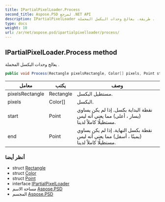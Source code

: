 ```yaml
---
title: IPartialPixelLoader.Process
second_title: Aspose.PSD لمرجع .NET API
description: IPartialPixelLoader طريقة. يعالج وحدات البكسل المحملة .
type: docs
weight: 10
url: /ar/net/aspose.psd/ipartialpixelloader/process/
---
```

## IPartialPixelLoader.Process method

يعالج وحدات البكسل المحملة .

```csharp
public void Process(Rectangle pixelsRectangle, Color[] pixels, Point start, Point end)
```

| معامل | يكتب | وصف |
| --- | --- | --- |
| pixelsRectangle | Rectangle | مستطيل البكسل. |
| pixels | Color[] | البكسل. |
| start | Point | نقطة البداية بكسل. إذا لم يكن يساوي (يسار ، أعلى) مما يعني أنه ليس مستطيلًا كاملاً لدينا. |
| end | Point | نقطة بكسل النهاية. إذا لم يكن يساوي (يمينًا ، أسفل) مما يعني أنه ليس مستطيلًا كاملاً لدينا. |

### أنظر أيضا

* struct [Rectangle](../../rectangle/)
* struct [Color](../../color/)
* struct [Point](../../point/)
* interface [IPartialPixelLoader](../)
* مساحة الاسم [Aspose.PSD](../../ipartialpixelloader/)
* المجسم [Aspose.PSD](../../../)



